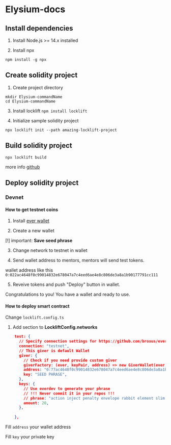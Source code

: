 # Elysium-docs

## Install dependencies

1. Install Node.js >= 14.x installed

2. Install npx
```
npm install -g npx
```

## Create solidity project

1. Create project directory

```
mkdir Elysium-commandName
cd Elysium-commandName
```

3. Install locklift
```npm install locklift```

4. Initialize sample solidity project

```npx locklift init --path amazing-locklift-project```

## Build solidity project

```npx locklift build```

more info [github](https://github.com/broxus/ever-locklift)


## Deploy solidity project

### Devnet

#### How to get testnet coins

1. Install [ever wallet](https://l1.broxus.com/)

2. Create a new wallet

[!] important: **Save seed phrase**

3. Change network to testnet in wallet

4. Send wallet address to mentors, mentors will send test tokens.

wallet address like this ```0:022ac4648f0c99014832e678047a7c4eed6ae4e8c806de3a8a1b90177791cc111```

5. Reveive tokens and push "Deploy" button in wallet.

Congratulations to you! You have a wallet and ready to use.

#### How to deploy smart contract

Change ```locklift.config.ts``` 

1. Add section to **LockliftConfig.networks**

```json
    test: {
      // Specify connection settings for https://github.com/broxus/everscale-standalone-client/
      connection: "testnet",
      // This giver is default Wallet
      giver: {
        // Check if you need provide custom giver
        giverFactory: (ever, keyPair, address) => new GiverWallet(ever, keyPair, address),
        address: "0:77ac4648f0c99014832e678047a7c4eed6ae4e8c806de3a8a1b90177a91cc111",
        key: "SEED PHRASE",
      },
      keys: {
        // Use everdev to generate your phrase
        // !!! Never commit it in your repos !!!
        // phrase: "action inject penalty envelope rabbit element slim tornado dinner pizza off blood",
        amount: 20,
      },
      
    },
```

Fill ```address``` your wallet address

Fill ```key``` your private key





